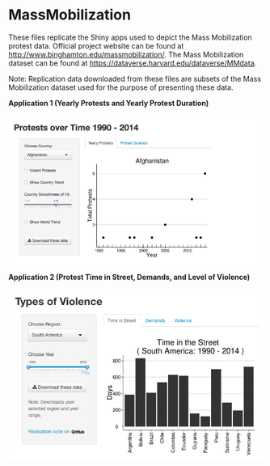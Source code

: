 # MassMobilization

These files replicate the Shiny apps used to depict the Mass Mobilization protest data. Official project website can be found at http://www.binghamton.edu/massmobilization/. The Mass Mobilization dataset can be found at https://dataverse.harvard.edu/dataverse/MMdata.

Note: Replication data downloaded from these files are subsets of the Mass Mobilization dataset used for the purpose of presenting these data.

**Application 1 (Yearly Protests and Yearly Protest Duration)**

![alt tag](https://github.com/KyleMackey/MassMobilization/blob/master/Yearly_MM_Protests_and_Duration/MassMobilization_Yearly_MM_Protests_and_Duration_Screenshot.png)

**Application 2 (Protest Time in Street, Demands, and Level of Violence)**

![alt tag](https://github.com/KyleMackey/MassMobilization/blob/master/Protest_Time_and_Type/MassMobilization_Protest_Time_and_Type_Screenshot.png)
